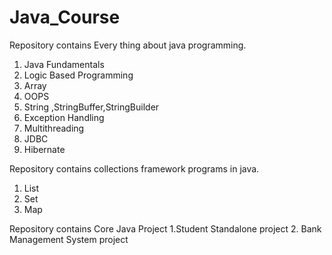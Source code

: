 # Java_Course

Repository  contains Every thing about  java programming.
1. Java Fundamentals
2. Logic Based Programming
3. Array
4. OOPS
5. String ,StringBuffer,StringBuilder
6. Exception Handling
7. Multithreading
8. JDBC
9. Hibernate


Repository contains collections framework programs in java.
1. List
2. Set
3. Map

Repository contains Core Java Project
1.Student Standalone project
2. Bank Management System project

